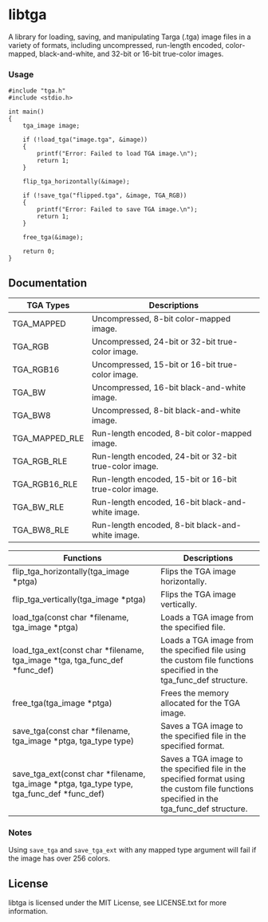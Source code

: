 libtga
======
A library for loading, saving, and manipulating Targa (.tga) image files in a variety of formats, including uncompressed, run-length encoded, color-mapped, black-and-white, and 32-bit or 16-bit true-color images.

### Usage
```
#include "tga.h"
#include <stdio.h>

int main()
{
	tga_image image;
	
	if (!load_tga("image.tga", &image))
	{
		printf("Error: Failed to load TGA image.\n");
		return 1;
	}
	
	flip_tga_horizontally(&image);

	if (!save_tga("flipped.tga", &image, TGA_RGB))
	{
		printf("Error: Failed to save TGA image.\n");
		return 1;
	}

	free_tga(&image);

	return 0;
}
```

## Documentation
  
| TGA Types | Descriptions |
| --- | --- |
| TGA_MAPPED | Uncompressed, 8-bit color-mapped image. |
| TGA_RGB | Uncompressed, 24-bit or 32-bit true-color image. |
| TGA_RGB16 | Uncompressed, 15-bit or 16-bit true-color image. |
| TGA_BW | Uncompressed, 16-bit black-and-white image. |
| TGA_BW8 | Uncompressed, 8-bit black-and-white image. |
| TGA_MAPPED_RLE | Run-length encoded, 8-bit color-mapped image. |
| TGA_RGB_RLE | Run-length encoded, 24-bit or 32-bit true-color image. |
| TGA_RGB16_RLE | Run-length encoded, 15-bit or 16-bit true-color image. |
| TGA_BW_RLE | Run-length encoded, 16-bit black-and-white image. |
| TGA_BW8_RLE | Run-length encoded, 8-bit black-and-white image. |

| Functions | Descriptions |
| --- | --- |
| flip_tga_horizontally(tga_image *ptga) | Flips the TGA image horizontally. |
| flip_tga_vertically(tga_image *ptga) | Flips the TGA image vertically. |
| load_tga(const char *filename, tga_image *ptga) | Loads a TGA image from the specified file. |
| load_tga_ext(const char *filename, tga_image *tga, tga_func_def *func_def) | Loads a TGA image from the specified file using the custom file functions specified in the tga_func_def structure. |
| free_tga(tga_image *ptga) | Frees the memory allocated for the TGA image. |
| save_tga(const char *filename, tga_image *ptga, tga_type type) | Saves a TGA image to the specified file in the specified format. |
| save_tga_ext(const char *filename, tga_image *ptga, tga_type type, tga_func_def *func_def) | Saves a TGA image to the specified file in the specified format using the custom file functions specified in the tga_func_def structure. |

### Notes
Using ```save_tga``` and ```save_tga_ext``` with any mapped type argument will fail if the image has over 256 colors.

## License

libtga is licensed under the MIT License, see LICENSE.txt for more information.